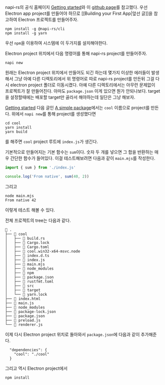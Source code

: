 napi-rs의 공식 홈페이지 [Getting started](https://napi.rs/docs/introduction/getting-started)와 이 [github page](https://github.com/dceddia/electron-napi-rs)를 참고했다.
우선 Electron app project를 만들어야 하므로 [[Building your First App|앞선 글]]을 참고하여 Electron 프로젝트를 만들어주자.

```
npm install -g @napi-rs/cli
npm install -g yarn
```
우선 `npm`을 이용하여 시스템에 이 두가지를 설치해야한다.

Electron project 위치에서 다음 명령어를 통해 napi-rs project를 만들어주자.
```
napi new
```
원래는 Electron project 위치에서 만들어도 되긴 하는데 몇가지 이상한 에러들이 발생해서 그냥 아예 다른 디렉토리에서 위 명령어로 따로 napi-rs project를 만든뒤 그걸 다시 electron project 폴더로 이동시켰다.
아예 다른 디렉토리에서는 아무런 문제없이 프로젝트가 잘 만들어진다. 아마도 `package.json` 이게 있으면 뭔가 안되나보다.
target을 설정할때에는 배포할 target만 골라서 해야하는데 일단은 그냥 해보자. 

[Getting started](https://napi.rs/docs/introduction/getting-started) 다음 글인 [A simple package](https://napi.rs/docs/introduction/simple-package)에서는 `cool` 이름으로 project를 만든다.
위에서 `napi new`를 통해 project를 생성했다면
```
cd cool
yarn install
yarn build
```
를 해주면
`cool` project 루트에 `index.js`가 생긴다.

기본적으로 만들어지는 기본 함수는 `sum`이다. 숫자 두 개를 넣으면 그 합을 반환하는 매우 간단한 함수가 들어있다. 이걸 테스트해보려면 
다음과 같이 `main.mjs`를 작성한다.
```js
import { sum } from './index.js'

console.log('From native', sum(40, 2))
```
그리고
```
node main.mjs
From native 42
```
이렇게 테스트 해볼 수 있다.

전체 프로젝트의 tree는 다음과 같다.
```
 .
├──  cool
│   ├──  build.rs
│   ├──  Cargo.lock
│   ├──  Cargo.toml
│   ├──  cool.win32-x64-msvc.node
│   ├──  index.d.ts
│   ├──  index.js
│   ├──  main.mjs
│   ├──  node_modules
│   ├──  npm
│   ├──  package.json
│   ├──  rustfmt.toml
│   ├──  src
│   ├──  target
│   └──  yarn.lock
├──  index.html
├──  main.js
├──  node_modules
├──  package-lock.json
├──  package.json
├──  preload.js
└──  renderer.js
```

이제 다시 Electron project 위치로 돌아와서 `package.json`에 다음과 같이 추가해준다.
```
  "dependencies": {
    "cool": "./cool"
  }
```

그리고 역시 Electron project에서
```
npm install
```